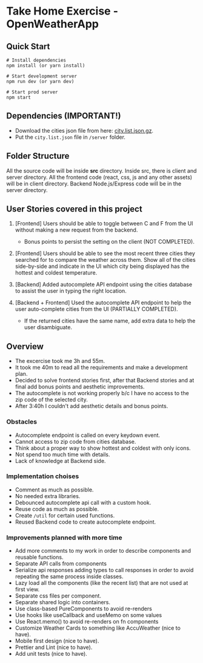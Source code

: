 # Take Home Exercise - OpenWeatherApp

## Quick Start

```
# Install dependencies
npm install (or yarn install)

# Start development server
npm run dev (or yarn dev)

# Start prod server
npm start
```

## Dependencies (IMPORTANT!)
- Download the cities json file from here: [city.list.json.gz](http://bulk.openweathermap.org/sample/city.list.json.gz).
- Put the `city.list.json` file in `/server` folder.

## Folder Structure
All the source code will be inside **src** directory. Inside src, there is client and server directory.
All the frontend code (react, css, js and any other assets) will be in client directory. Backend Node.js/Express code will be in the server directory.

## User Stories covered in this project

1. [Frontend] Users should be able to toggle between C and F from the UI without making a 
   new request from the backend.
    - Bonus points to persist the setting on the client (NOT COMPLETED).
    

2. [Frontend] Users should be able to see the most recent three cities they searched for 
   to compare the weather across them. Show all of the cities side-by-side and indicate in 
   the UI which city being displayed has the hottest and coldest temperature.


3. [Backend] Added autocomplete API endpoint using the cities database to assist the user 
   in typing the right location.


4. [Backend + Frontend] Used the autocomplete API endpoint to help the user auto-complete 
   cities from the UI (PARTIALLY COMPLETED).
    - If the returned cities have the same name, add extra data to help the user disambiguate.
    

## Overview
- The excercise took me 3h and 55m.
- It took me 40m to read all the requirements and make a development plan.
- Decided to solve frontend stories first, after that Backend stories and
  at final add bonus points and aesthetic improvements.
- The autocomplete is not working properly b/c I have no access 
  to the zip code of the selected city.
- After 3:40h I couldn't add aesthetic details and bonus points.

### Obstacles
- Autocomplete endpoint is called on every keydown event.
- Cannot access to zip code from cities database.
- Think about a proper way to show hottest and coldest with only icons.
- Not spend too much time with details.
- Lack of knowledge at Backend side.

### Implementation choises
- Comment as much as possible.
- No needed extra libraries.
- Debounced autocomplete api call with a custom hook.
- Reuse code as much as possible.
- Create `/util` for certain used functions.
- Reused Backend code to create autocomplete endpoint.

### Improvements planned with more time
- Add more comments to my work in order to describe
  components and reusable functions.
- Separate API calls from components
- Serialize api responses adding types to call responses 
  in order to avoid repeating the same process inside classes.
- Lazy load all the components (like the recent list) 
  that are not used at first view.
- Separate css files per component.
- Separate shared logic into containers.
- Use class-based PureComponents to avoid re-renders
- Use hooks like useCallback and useMemo on some values
- Use React.memo() to avoid re-renders on fn components
- Customize Weather Cards to something like AccuWeather (nice to have).
- Mobile first design (nice to have).
- Prettier and Lint (nice to have).
- Add unit tests (nice to have).
